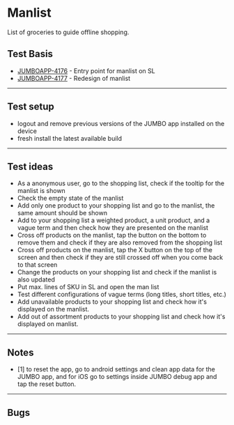 # Manlist

List of groceries to guide offline shopping.
 

## Test Basis

* [JUMBOAPP-4176](https://icemobile.atlassian.net/browse/JUMBOAPP-4176) - Entry point for manlist on SL
* [JUMBOAPP-4177](https://icemobile.atlassian.net/browse/JUMBOAPP-4177) - Redesign of manlist

***

## Test setup
* logout and remove previous versions of the JUMBO app installed on the device
* fresh install the latest available build

***

## Test ideas 

* As a anonymous user, go to the shopping list, check if the tooltip for the manlist is shown 
* Check the empty state of the manlist 
* Add only one product to your shopping list and go to the manlist, the same amount should be shown
* Add to your shopping list a weighted product, a unit product, and a vague term and then check how they are presented on the manlist
* Cross off products on the manlist, tap the button on the bottom to remove them and check if they are also removed from the shopping list 
* Cross off products on the manlist, tap the X button on the top of the screen and then check if they are still crossed off when you come back to that screen
* Change the products on your shopping list and check if the manlist is also updated 
* Put max. lines of SKU in SL and open the man list
* Test different configurations of vague terms (long titles, short titles,  etc.)
* Add unavailable products to your shopping list and check how it's displayed on the manlist. 
* Add out of assortment products to your shopping list and check how it's displayed on manlist.


***

## Notes
- [1] to reset the app, go to android settings and clean app data for the JUMBO app, and for iOS go to settings inside JUMBO debug app and tap the reset button.

***

## Bugs
